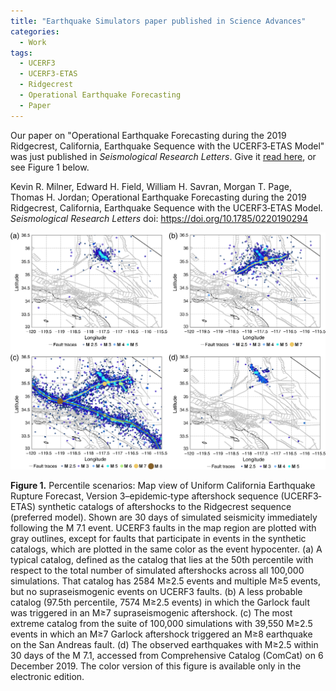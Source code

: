 ```yaml
---
title: "Earthquake Simulators paper published in Science Advances"
categories:
  - Work
tags:
  - UCERF3
  - UCERF3-ETAS
  - Ridgecrest
  - Operational Earthquake Forecasting
  - Paper
---
```


Our paper on "Operational Earthquake Forecasting during the 2019 Ridgecrest, California, Earthquake Sequence with the UCERF3‐ETAS Model" was just published in *Seismological Research Letters*. Give it [read here](https://pubs.geoscienceworld.org/ssa/srl/article/doi/10.1785/0220190294/582898/Operational-Earthquake-Forecasting-during-the-2019), or see Figure 1 below.

Kevin R. Milner, Edward H. Field, William H. Savran, Morgan T. Page, Thomas H. Jordan; Operational Earthquake Forecasting during the 2019 Ridgecrest, California, Earthquake Sequence with the UCERF3‐ETAS Model. *Seismological Research Letters* doi: https://doi.org/10.1785/0220190294

![Figure 1](/assets/images/0220190294fig1.png)

**Figure 1.** Percentile scenarios: Map view of Uniform California Earthquake Rupture Forecast, Version 3–epidemic‐type aftershock sequence (UCERF3‐ETAS) synthetic catalogs of aftershocks to the Ridgecrest sequence (preferred model). Shown are 30 days of simulated seismicity immediately following the M 7.1 event. UCERF3 faults in the map region are plotted with gray outlines, except for faults that participate in events in the synthetic catalogs, which are plotted in the same color as the event hypocenter. (a) A typical catalog, defined as the catalog that lies at the 50th percentile with respect to the total number of simulated aftershocks across all 100,000 simulations. That catalog has 2584 M≥2.5 events and multiple M≥5 events, but no supraseismogenic events on UCERF3 faults. (b) A less probable catalog (97.5th percentile, 7574 M≥2.5 events) in which the Garlock fault was triggered in an M≥7 supraseismogenic aftershock. (c) The most extreme catalog from the suite of 100,000 simulations with 39,550 M≥2.5 events in which an M≥7 Garlock aftershock triggered an M≥8 earthquake on the San Andreas fault. (d) The observed earthquakes with M≥2.5 within 30 days of the M 7.1, accessed from Comprehensive Catalog (ComCat) on 6 December 2019. The color version of this figure is available only in the electronic edition.
